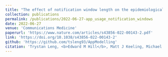 ```yaml
---
title: "The effect of notification window length on the epidemiological impact of COVID-19 contact tracing mobile applications"
collection: publications
permalink: /publications/2022-06-27-app_usage_notification_windows
date: 2022-06-27
venue: 'Communications Medicine'
paperurl: 'https://www.nature.com/articles/s43856-022-00143-2.pdf'
link: 'https://doi.org/10.1038/s43856-022-00143-2'
github: 'https://github.com/tsleng93/AppModelling'
citation: 'Trystan Leng, <b>Edward M Hill</b>, Matt J Keeling, Michael J Tildesley, Robin N Thompson. (2021). &quot;The effect of notification window length on the epidemiological impact of COVID-19 contact tracing mobile applications.&quot; <i>Communications Medicine</i>. <b>2</b>: 74. doi:10.1038/s43856-022-00143-2.'
---
```

